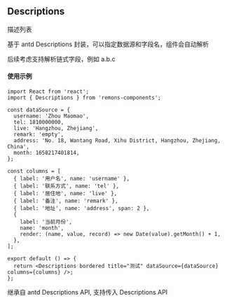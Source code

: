 ## Descriptions

描述列表

基于 antd Descriptions 封装，可以指定数据源和字段名，组件会自动解析

<Alert type="info">
  后续考虑支持解析链式字段，例如 a.b.c
</Alert>

#### 使用示例

```tsx
import React from 'react';
import { Descriptions } from 'remons-components';

const dataSource = {
  username: 'Zhou Maomao',
  tel: 1810000000,
  live: 'Hangzhou, Zhejiang',
  remark: 'empty',
  address: 'No. 18, Wantang Road, Xihu District, Hangzhou, Zhejiang, China',
  month: 1658217401814,
};

const columns = [
  { label: '用户名', name: 'username' },
  { label: '联系方式', name: 'tel' },
  { label: '居住地', name: 'live' },
  { label: '备注', name: 'remark' },
  { label: '地址', name: 'address', span: 2 },
  {
    label: '当前月份',
    name: 'month',
    render: (name, value, record) => new Date(value).getMonth() + 1,
  },
];

export default () => {
  return <Descriptions bordered title="测试" dataSource={dataSource} columns={columns} />;
};
```

<Alert type="info">
  继承自 antd Descriptions API, 支持传入 Descriptions API
</Alert>

<API exports='["IPropsOptions", "DescriptionsItemType"]'></API>
